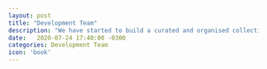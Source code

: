 ```yaml
---
layout: post
title: "Development Team"
description: "We have started to build a curated and organised collection of practical topics, techniques, tips n tricks to help members of the Development Team"
date:   2020-07-24 17:40:00 -0300
categories: Development Team
icon: 'book'
---
```

